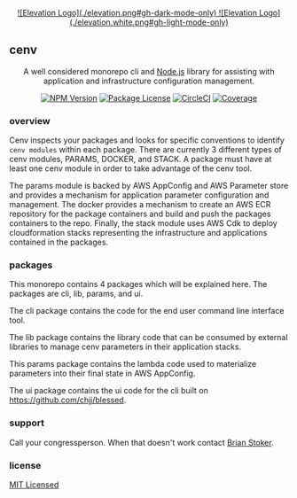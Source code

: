 <p align="center">
<a href="http://poweredbyelevation.com/" target="blank">
![Elevation Logo](./elevation.png#gh-dark-mode-only)
![Elevation Logo](./elevation.white.png#gh-light-mode-only)
</a>
</p>

## cenv

  <p align="center">A well considered monorepo cli and <a href="http://nodejs.org" target="_blank">Node.js</a> library for assisting with application and infrastructure configuration management.</p>
    <p align="center">
<a href="https://www.npmjs.com/~nestjscore" target="_blank"><img src="https://img.shields.io/npm/v/@nestjs/core.svg" alt="NPM Version" /></a>
<a href="https://www.npmjs.com/~nestjscore" target="_blank"><img src="https://img.shields.io/npm/l/@nestjs/core.svg" alt="Package License" /></a>
<a href="https://circleci.com/gh/nestjs/nest" target="_blank"><img src="https://img.shields.io/circleci/build/github/nestjs/nest/master" alt="CircleCI" /></a>
<a href="https://coveralls.io/github/nestjs/nest?branch=master" target="_blank"><img src="https://coveralls.io/repos/github/nestjs/nest/badge.svg?branch=master#9" alt="Coverage" /></a>
</p>
  <!--[![Backers on Open Collective](https://opencollective.com/nest/backers/badge.svg)](https://opencollective.com/nest#backer)
  [![Sponsors on Open Collective](https://opencollective.com/nest/sponsors/badge.svg)](https://opencollective.com/nest#sponsor)-->

###  overview

Cenv inspects your packages and looks for specific conventions to identify `cenv modules` within each package. There are currently 3 different types of cenv modules, PARAMS, DOCKER, and STACK. A package must have at least one cenv module in order to take advantage of the cenv tool.

The params module is backed by AWS AppConfig and AWS Parameter store and provides a mechanism for application parameter configuration and management. The docker provides a mechanism to create an AWS ECR repository for the package containers and build and push the packages containers to the repo. Finally, the stack module uses AWS Cdk to deploy cloudformation stacks representing the infrastructure and applications contained in the packages.

### packages

This monorepo contains 4 packages which will be explained here. The packages are cli, lib, params, and ui. 

The cli package contains the code for the end user command line interface tool. 

The lib package contains the library code that can be consumed by external libraries to manage cenv parameters in their application stacks.

This params package contains the lambda code used to materialize parameters into their final state in AWS AppConfig.

The ui package contains the ui code for the cli built on https://github.com/chjj/blessed.

### support

Call your congressperson. When that doesn't work contact [Brian Stoker](mailto:b@stokedconsulting.com).

### license

[MIT Licensed](https://opensource.org/license/mit/)
